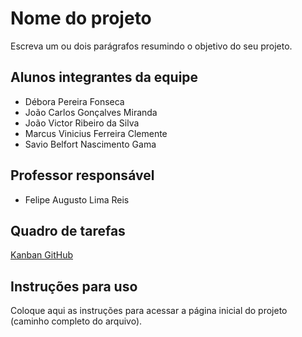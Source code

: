 # Nome do projeto
Escreva um ou dois parágrafos resumindo o objetivo do seu projeto.

## Alunos integrantes da equipe

* Débora Pereira Fonseca
* João Carlos Gonçalves Miranda
* João Victor Ribeiro da Silva
* Marcus Vinicius Ferreira Clemente
* Savio Belfort Nascimento Gama

## Professor responsável

* Felipe Augusto Lima Reis

## Quadro de tarefas
[Kanban GitHub](https://github.com/orgs/ICEI-PUCMinas-PSG-SI-TI/projects/14/views/1)

## Instruções para uso
Coloque aqui as instruções para acessar a página inicial do projeto (caminho completo do arquivo).
